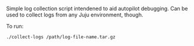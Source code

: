 Simple log collection script intendened to aid autopilot debugging.  Can be
used to collect logs from any Juju environment, though.

To run:

    ./collect-logs /path/log-file-name.tar.gz
